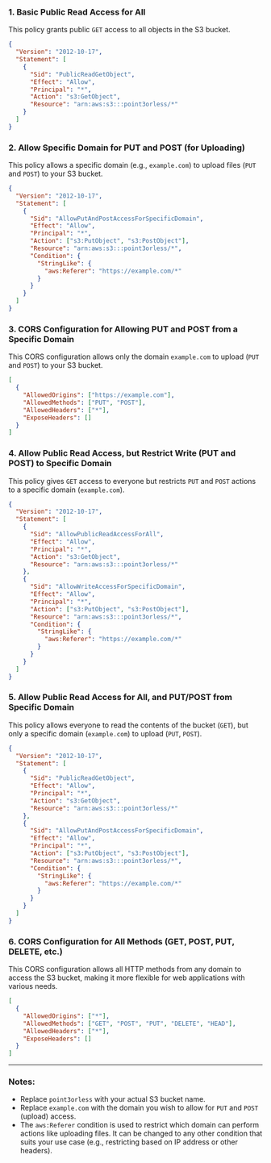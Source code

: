 ### **1. Basic Public Read Access for All**

This policy grants public `GET` access to all objects in the S3 bucket.

```json
{
  "Version": "2012-10-17",
  "Statement": [
    {
      "Sid": "PublicReadGetObject",
      "Effect": "Allow",
      "Principal": "*",
      "Action": "s3:GetObject",
      "Resource": "arn:aws:s3:::point3orless/*"
    }
  ]
}
```

### **2. Allow Specific Domain for PUT and POST (for Uploading)**

This policy allows a specific domain (e.g., `example.com`) to upload files (`PUT` and `POST`) to your S3 bucket.

```json
{
  "Version": "2012-10-17",
  "Statement": [
    {
      "Sid": "AllowPutAndPostAccessForSpecificDomain",
      "Effect": "Allow",
      "Principal": "*",
      "Action": ["s3:PutObject", "s3:PostObject"],
      "Resource": "arn:aws:s3:::point3orless/*",
      "Condition": {
        "StringLike": {
          "aws:Referer": "https://example.com/*"
        }
      }
    }
  ]
}
```

### **3. CORS Configuration for Allowing PUT and POST from a Specific Domain**

This CORS configuration allows only the domain `example.com` to upload (`PUT` and `POST`) to your S3 bucket.

```json
[
  {
    "AllowedOrigins": ["https://example.com"],
    "AllowedMethods": ["PUT", "POST"],
    "AllowedHeaders": ["*"],
    "ExposeHeaders": []
  }
]
```

### **4. Allow Public Read Access, but Restrict Write (PUT and POST) to Specific Domain**

This policy gives `GET` access to everyone but restricts `PUT` and `POST` actions to a specific domain (`example.com`).

```json
{
  "Version": "2012-10-17",
  "Statement": [
    {
      "Sid": "AllowPublicReadAccessForAll",
      "Effect": "Allow",
      "Principal": "*",
      "Action": "s3:GetObject",
      "Resource": "arn:aws:s3:::point3orless/*"
    },
    {
      "Sid": "AllowWriteAccessForSpecificDomain",
      "Effect": "Allow",
      "Principal": "*",
      "Action": ["s3:PutObject", "s3:PostObject"],
      "Resource": "arn:aws:s3:::point3orless/*",
      "Condition": {
        "StringLike": {
          "aws:Referer": "https://example.com/*"
        }
      }
    }
  ]
}
```

### **5. Allow Public Read Access for All, and PUT/POST from Specific Domain**

This policy allows everyone to read the contents of the bucket (`GET`), but only a specific domain (`example.com`) to upload (`PUT`, `POST`).

```json
{
  "Version": "2012-10-17",
  "Statement": [
    {
      "Sid": "PublicReadGetObject",
      "Effect": "Allow",
      "Principal": "*",
      "Action": "s3:GetObject",
      "Resource": "arn:aws:s3:::point3orless/*"
    },
    {
      "Sid": "AllowPutAndPostAccessForSpecificDomain",
      "Effect": "Allow",
      "Principal": "*",
      "Action": ["s3:PutObject", "s3:PostObject"],
      "Resource": "arn:aws:s3:::point3orless/*",
      "Condition": {
        "StringLike": {
          "aws:Referer": "https://example.com/*"
        }
      }
    }
  ]
}
```

### **6. CORS Configuration for All Methods (GET, POST, PUT, DELETE, etc.)**

This CORS configuration allows all HTTP methods from any domain to access the S3 bucket, making it more flexible for web applications with various needs.

```json
[
  {
    "AllowedOrigins": ["*"],
    "AllowedMethods": ["GET", "POST", "PUT", "DELETE", "HEAD"],
    "AllowedHeaders": ["*"],
    "ExposeHeaders": []
  }
]
```

---

### Notes:

- Replace `point3orless` with your actual S3 bucket name.
- Replace `example.com` with the domain you wish to allow for `PUT` and `POST` (upload) access.
- The `aws:Referer` condition is used to restrict which domain can perform actions like uploading files. It can be changed to any other condition that suits your use case (e.g., restricting based on IP address or other headers).
